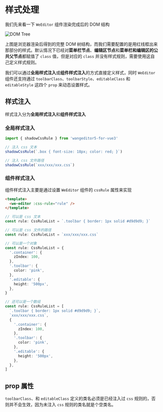 # 样式处理

我们先来看一下 `WeEditor` 组件渲染完成后的 DOM 结构

![DOM Tree](/images/shadow.png)

上图是浏览器渲染后得到的完整 DOM 树结构，而我们需要配置的是用红线框出来那部分的样式。默认情况下已经对**菜单栏节点**、**编辑区节点**和**菜单栏和编辑区的公共父节点**都赋值了 `class` 值，但是对应的 `class` 并没有样式规则，需要使用这自己定义样式规则。

我们可以通过**全局样式注入**或**组件样式注入**的方式直接定义样式，同时 `WeEditor` 组件还支持通过 `toolbarClass`、`toolbarStyle`、`editableClass` 和 `editableStyle` 这四个 `prop` 来动态设置样式。

## 样式注入

样式注入分为**全局样式注入**和**组件样式注入**

### 全局样式注入

```ts
import { shadowCssRule } from 'wangeditor5-for-vue3'

// 注入 css 文本
shadowCssRule(`.box { font-size: 18px; color: red; }`)

// 注入 css 文件路径
shadowCssRule(`xxx/xxx/xxx.css`)
```

### 组件样式注入

组件样式注入主要是通过设置 `WeEditor` 组件的 `cssRule` 属性来实现

```html
<template>
  <we-editor :css-rule="rule" />
</template>
```

```ts
// 可以是 css 文本
const rule: CssRuleList = `.toolbar { border: 1px solid #d9d9d9; }`

// 可以是 css 文件的路径
const rule: CssRuleList = `xxx/xxx/xxx.css`

// 可以是一个对象
const rule: CssRuleList = {
  '.container': {
    zIndex: 100,
  },
  '.toolbar': {
    color: 'pink',
  },
  '.editable': {
    height: '500px',
  },
}

// 还可以是一个数组
const rule: CssRuleList = [
  `.toolbar { border: 1px solid #d9d9d9; }`,
  `xxx/xxx/xxx.css`,
  {
    '.container': {
      zIndex: 100,
    },
    '.toolbar': {
      color: 'pink',
    },
    '.editable': {
      height: '500px',
    },
  },
]
```

## prop 属性

`toolbarClass`、和 `editableClass` 定义的类名必须是已经注入过 `css` 规则的，否则并不会生效，因为未注入 `css` 规则的类名就是个空类名。
